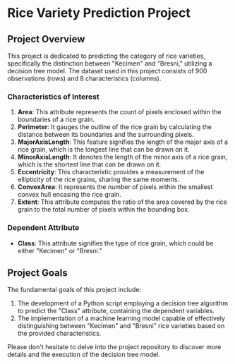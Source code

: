 # Rice Variety Prediction Project

## Project Overview

This project is dedicated to predicting the category of rice varieties, specifically the distinction between "Kecimen" and "Bresni," utilizing a decision tree model. The dataset used in this project consists of 900 observations (rows) and 8 characteristics (columns).

### Characteristics of Interest

1. **Area**: This attribute represents the count of pixels enclosed within the boundaries of a rice grain.
2. **Perimeter**: It gauges the outline of the rice grain by calculating the distance between its boundaries and the surrounding pixels.
3. **MajorAxisLength**: This feature signifies the length of the major axis of a rice grain, which is the longest line that can be drawn on it.
4. **MinorAxisLength**: It denotes the length of the minor axis of a rice grain, which is the shortest line that can be drawn on it.
5. **Eccentricity**: This characteristic provides a measurement of the ellipticity of the rice grains, sharing the same moments.
6. **ConvexArea**: It represents the number of pixels within the smallest convex hull encasing the rice grain.
7. **Extent**: This attribute computes the ratio of the area covered by the rice grain to the total number of pixels within the bounding box.

### Dependent Attribute

- **Class**: This attribute signifies the type of rice grain, which could be either "Kecimen" or "Bresni."

## Project Goals

The fundamental goals of this project include:

1. The development of a Python script employing a decision tree algorithm to predict the "Class" attribute, containing the dependent variables.
2. The implementation of a machine learning model capable of effectively distinguishing between "Kecimen" and "Bresni" rice varieties based on the provided characteristics.

Please don't hesitate to delve into the project repository to discover more details and the execution of the decision tree model.
